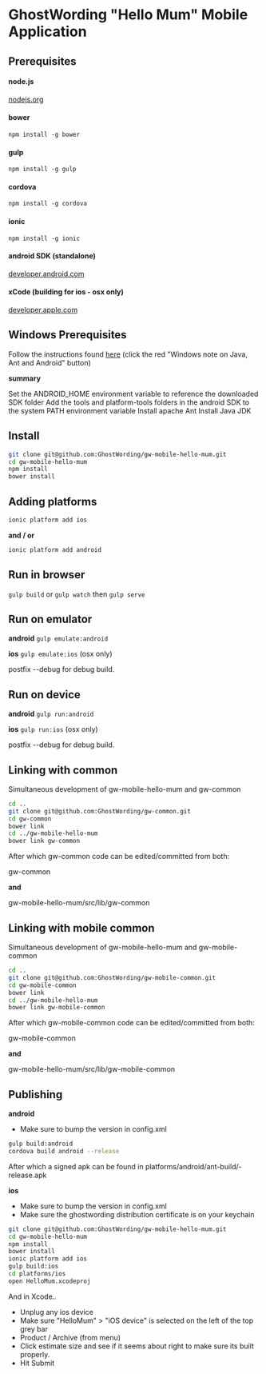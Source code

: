 GhostWording "Hello Mum" Mobile Application
===========================================

Prerequisites
-------------

#### node.js
[nodejs.org](http://nodejs.org)

#### bower
```npm install -g bower```

#### gulp
```npm install -g gulp```

#### cordova
```npm install -g cordova```

#### ionic
```npm install -g ionic```

#### android SDK (standalone)
[developer.android.com](https://developer.android.com/sdk/index.html?hl=i#download)

#### xCode (building for ios - osx only)
[developer.apple.com](https://developer.apple.com/xcode/downloads/)

Windows Prerequisites
---------------------

Follow the instructions found [here](http://ionicframework.com/docs/guide/installation.html)
(click the red "Windows note on Java, Ant and Android" button)

**summary**

Set the ANDROID_HOME environment variable to reference the downloaded SDK folder
Add the tools and platform-tools folders in the android SDK to the system PATH environment variable
Install apache Ant
Install Java JDK

Install
-------

```sh
git clone git@github.com:GhostWording/gw-mobile-hello-mum.git
cd gw-mobile-hello-mum
npm install
bower install
```

Adding platforms
----------------

```sh
ionic platform add ios
```
**and / or**

```sh
ionic platform add android
```

Run in browser
--------------

```gulp build``` or ```gulp watch``` then ```gulp serve```

Run on emulator
---------------

**android**
```gulp emulate:android```

**ios**
```gulp emulate:ios``` (osx only)

postfix --debug for debug build.

Run on device
-------------

**android**
```gulp run:android```

**ios**
```gulp run:ios``` (osx only)

postfix --debug for debug build.

Linking with common
-------------------

Simultaneous development of gw-mobile-hello-mum and gw-common

```sh
cd ..
git clone git@github.com:GhostWording/gw-common.git
cd gw-common
bower link
cd ../gw-mobile-hello-mum
bower link gw-common
```

After which gw-common code can be edited/committed from both:

gw-common 

**and**

gw-mobile-hello-mum/src/lib/gw-common

Linking with mobile common
--------------------------

Simultaneous development of gw-mobile-hello-mum and gw-mobile-common

```sh
cd ..
git clone git@github.com:GhostWording/gw-mobile-common.git
cd gw-mobile-common
bower link
cd ../gw-mobile-hello-mum
bower link gw-mobile-common
```

After which gw-mobile-common code can be edited/committed from both:

gw-mobile-common 

**and**

gw-mobile-hello-mum/src/lib/gw-mobile-common

Publishing
----------

**android**

* Make sure to bump the version in config.xml

```sh
gulp build:android
cordova build android --release
```
<enter keystore password>

After which a signed apk can be found in platforms/android/ant-build/<app>-release.apk

**ios**

* Make sure to bump the version in config.xml
* Make sure the ghostwording distribution certificate is on your keychain

```sh
git clone git@github.com:GhostWording/gw-mobile-hello-mum.git
cd gw-mobile-hello-mum
npm install
bower install
ionic platform add ios
gulp build:ios
cd platforms/ios
open HelloMum.xcodeproj
```

And in Xcode..

* Unplug any ios device
* Make sure "HelloMum" > "iOS device" is selected on the left of the top grey bar
* Product / Archive (from menu)
* Click estimate size and see if it seems about right to make sure its built properly.
* Hit Submit
